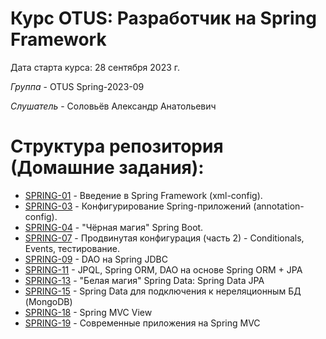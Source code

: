 # Курс OTUS: Разработчик на Spring Framework
Дата старта курса: 28 сентября 2023 г.

*Группа* - OTUS Spring-2023-09

*Слушатель* - Соловьёв Александр Анатольевич

# Структура репозитория (Домашние задания):
- [SPRING-01](https://github.com/void2ptr/2023-09-otus-spring-Soloviev/tree/main/SPRING-01.survey.spring-config.xml) - Введение в Spring Framework (xml-config).
- [SPRING-03](https://github.com/void2ptr/2023-09-otus-spring-Soloviev/tree/main/SPRING-03.survey.spring-config.JPA-anotation) - Конфигурирование Spring-приложений (annotation-config).
- [SPRING-04](https://github.com/void2ptr/2023-09-otus-spring-Soloviev/tree/main/SPRING-04.survey.spring-shell) - "Чёрная магия" Spring Boot.
- [SPRING-07](https://github.com/void2ptr/2023-09-otus-spring-Soloviev/tree/main/SPRING-07.survey.spring-boot) - Продвинутая конфигурация (часть 2) - Conditionals, Events, тестирование.
- [SPRING-09](https://github.com/void2ptr/2023-09-otus-spring-Soloviev/tree/main/SPRING-09.survey.spring-boot-starter-jdbc) - DAO на Spring JDBC
- [SPRING-11](https://github.com/void2ptr/2023-09-otus-spring-Soloviev/tree/main/SPRING-11.books.ORM-JPA) - JPQL, Spring ORM, DAO на основе Spring ORM + JPA
- [SPRING-13](https://github.com/void2ptr/2023-09-otus-spring-Soloviev/tree/main/SPRING-13.book.data-SPA) - "Белая магия" Spring Data: Spring Data JPA
- [SPRING-15](https://github.com/void2ptr/2023-09-otus-spring-Soloviev/tree/main/SPRING-15.books.MongoDB) - Spring Data для подключения к нереляционным БД (MongoDB)
- [SPRING-18](https://github.com/void2ptr/2023-09-otus-spring-Soloviev/tree/main/SPRING-18.books.Spring-MVC-View) - Spring MVC View
- [SPRING-19](https://github.com/void2ptr/2023-09-otus-spring-Soloviev/tree/main/SPRING-19.books.SPA-AJAX) - Современные приложения на Spring MVC

